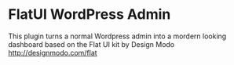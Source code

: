 # FlatUI WordPress Admin
This plugin turns a normal Wordpress admin into a mordern looking dashboard based on the Flat UI kit by Design Modo http://designmodo.com/flat

